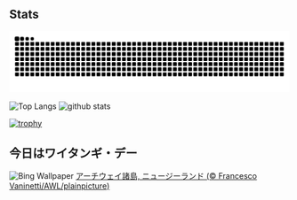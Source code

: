 ## Stats
<picture>
  <source media="(prefers-color-scheme: dark)" srcset="https://raw.githubusercontent.com/ba230t/ba230t/output/github-contribution-grid-snake-dark.svg">
  <source media="(prefers-color-scheme: light)" srcset="https://raw.githubusercontent.com/ba230t/ba230t/output/github-contribution-grid-snake.svg">
  <img alt="github contribution grid snake animation" src="https://raw.githubusercontent.com/ba230t/ba230t/output/github-contribution-grid-snake.svg">
</picture>

<p align="left">
  <img alt="Top Langs" height="150px" src="https://github-readme-stats.vercel.app/api/top-langs/?username=ba230t&layout=compact&theme=transparent" />
  <img alt="github stats" height="150px" src="https://github-readme-stats.vercel.app/api?username=ba230t&theme=transparent" />
</p>

[![trophy](https://github-profile-trophy.vercel.app/?username=ba230t&theme=transparent&column=7)](https://github.com/ryo-ma/github-profile-trophy)


<!-- Bing Wallpaper Start -->
## 今日はワイタンギ・デー
![Bing Wallpaper](https://www.bing.com/th?id=OHR.WhararikiBeach_JA-JP9113396067_1920x1080.jpg&rf=LaDigue_1920x1080.jpg&pid=hp)
[アーチウェイ諸島, ニュージーランド (© Francesco Vaninetti/AWL/plainpicture)](https://www.bing.com/search?q=%E3%82%A2%E3%83%BC%E3%83%81%E3%82%A6%E3%82%A7%E3%82%A4%E8%AB%B8%E5%B3%B6&form=hpcapt&filters=HpDate%3a%2220250205_1500%22)
<!-- Bing Wallpaper End -->
